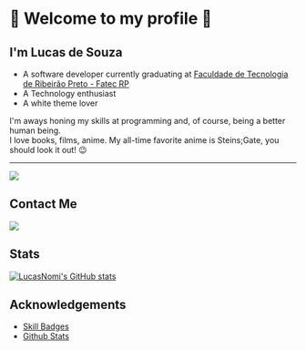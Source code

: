 # :wave: Welcome to my profile :wave:

## I'm Lucas de Souza
- A software developer currently graduating at <a href="http://fatecrp.edu.br">Faculdade de Tecnologia de Ribeirão Preto - Fatec RP</a>
- A Technology enthusiast
- A white theme lover

I'm aways honing my skills at programming and, of course, being a better human being. </br>
I love books, films, anime. My all-time favorite anime is Steins;Gate, you should look it out! :wink:

<hr>

<div style="display:inline-block" align="center">
  <img src="https://skillicons.dev/icons?i=c,cpp,azure,bash,linux&perline=3&theme=light">
</div>

## Contact Me
<a href="https://br.linkedin.com/in/lucas-souza-nomi"><img src="https://img.shields.io/badge/linkedin-%230077B5.svg?style=for-the-badge&logo=linkedin&logoColor=white"></a>

## Stats
[![LucasNomi's GitHub stats](https://github-readme-stats.vercel.app/api?username=LucasNomi&hide=stars)](https://github.com/LucasNomi/)

## Acknowledgements
- [Skill Badges](https://github.com/tandpfun/skill-icons)
- [Github Stats](https://github.com/anuraghazra/github-readme-stats)
